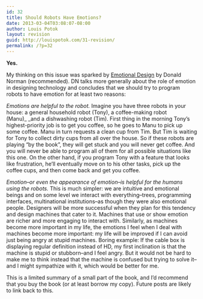 ```yaml
---
id: 32
title: Should Robots Have Emotions?
date: 2013-03-04T03:08:07-08:00
author: Louis Potok
layout: revision
guid: http://louispotok.com/31-revision/
permalink: /?p=32
---
```

**Yes.**

My thinking on this issue was sparked by [Emotional Design](http://www.amazon.com/Emotional-Design-Love-Everyday-Things/dp/0465051367) by Donald Norman (recommended). DN talks more generally about the role of emotion in designing technology and concludes that we should try to program robots to have emotion for at least two reasons:

_Emotions are helpful to the robot._ Imagine you have three robots in your house: a general household robot (Tony), a coffee-making robot (Manu)_ _and a dishwashing robot (Tim). First thing in the morning Tony&#8217;s highest-priority job is to get you coffee, so he goes to Manu to pick up some coffee. Manu in turn requests a clean cup from Tim. But Tim is waiting for Tony to collect dirty cups from all over the house. So if these robots are playing &#8220;by the book&#8221;, they will get stuck and you will never get coffee. And you will never be able to program all of them for all possible situations like this one. On the other hand, if you program Tony with a feature that looks like frustration, he&#8217;ll eventually move on to his other tasks, pick up the coffee cups, and then come back and get you coffee.

_Emotion&#8211;or even the appearance of emotion&#8211;is helpful for the humans using the robots._ This is much simpler: we are intuitive and emotional beings and on some level we interact with everything&#8211;trees, programming interfaces, multinational institutions&#8211;as though they were also emotional people. Designers will be more successful when they plan for this tendency and design machines that cater to it. Machines that use or show emotion are richer and more engaging to interact with. Similarly, as machines become more important in my life, the emotions I feel when I deal with machines become more important: my life will be improved if I can avoid just being angry at stupid machines. Boring example: If the cable box is displaying regular definition instead of HD, my first inclination is that the machine is stupid or stubborn&#8211;and I feel angry. But it would not be hard to make me to think instead that the machine is confused but trying to solve it&#8211;and I might sympathize with it, which would be better for me.

This is a limited summary of a small part of the book, and I&#8217;d recommend that you buy the book (or at least borrow my copy). Future posts are likely to link back to this.